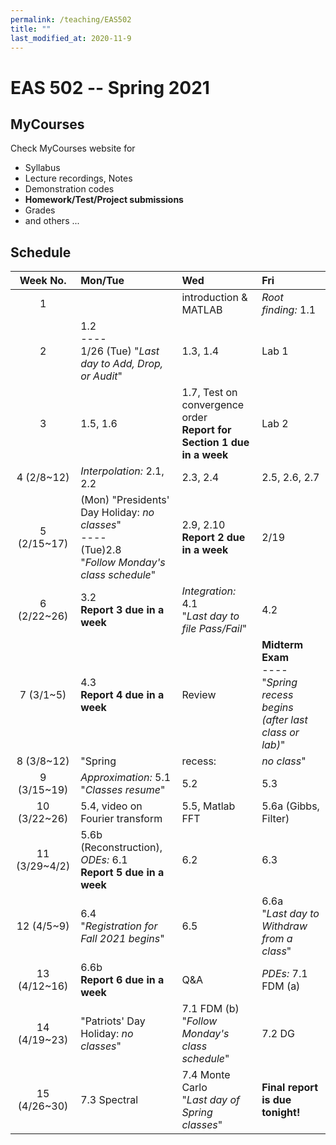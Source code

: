 ```yaml
---
permalink: /teaching/EAS502
title: ""
last_modified_at: 2020-11-9
---
```

# EAS 502 -- Spring 2021

## MyCourses
Check MyCourses website for 
* Syllabus 
* Lecture recordings, Notes 
* Demonstration codes 
* **Homework/Test/Project submissions**
* Grades
* and others ...

## Schedule

|Week No. | Mon/Tue  | Wed | Fri  | 
|:-------------: |:-------------|:-------------| :-------------| 
| 1 | |introduction & MATLAB | *Root finding:* 1.1<!-- Bisection -->| 
| 2 |1.2 <!-- Fixed-Point Iterations--><br>----<br>1/26 (Tue) "*Last day to Add, Drop, or Audit*" |1.3<!--  Newton's Method-->, 1.4 <!-- Alternatives to Newton's method-->  |Lab 1 <!-- <Bisection, fixed-point>-->|
| 3 |1.5, 1.6   |1.7, Test on convergence order <br> **Report for Section 1 due in a week** |Lab 2 <!-- <Newton, Secant, Chord, False Position>-->|| 
| 4 (2/8~12) |*Interpolation:* 2.1, 2.2  |2.3, 2.4 |2.5, 2.6, 2.7  | 
| 5 (2/15~17)|(Mon) "Presidents' Day Holiday: *no classes*"<br>----<br> (Tue)2.8 <br>"*Follow Monday's class schedule*" |2.9, 2.10  <br> **Report 2 due in a week** |2/19 |*Differentiation:* 3.1  | 
| 6 (2/22~26)|3.2 <br> **Report 3 due in a week**|*Integration:* 4.1 <br>"*Last day to file Pass/Fail*" |4.2  | 
| 7 (3/1~5)| 4.3 <br> **Report 4 due in a week**|Review |**Midterm Exam**<br>----<br>"*Spring recess begins (after last class or lab)*"  | 
| 8 (3/8~12)| "Spring  |recess: |*no class*" | 
| 9 (3/15~19)|*Approximation:* 5.1 <br> "*Classes resume*" | 5.2 | 5.3  | 
| 10 (3/22~26)|5.4, video on Fourier transform | 5.5, Matlab FFT | 5.6a (Gibbs, Filter)  | 
| 11 (3/29~4/2) |5.6b (Reconstruction), *ODEs:* 6.1 <br> **Report 5 due in a week**| 6.2 | 6.3  | 
| 12 (4/5~9) |6.4 <br> "*Registration for Fall 2021 begins*" | 6.5 | 6.6a <br> "*Last day to Withdraw from a class*"  | 
| 13 (4/12~16) |6.6b <br> **Report 6 due in a week**|Q&A | *PDEs:* 7.1 FDM (a)  | 
| 14 (4/19~23) |"Patriots' Day Holiday: *no classes*" | 7.1 FDM (b) <br> "*Follow Monday's class schedule*" | 7.2 DG | 
| 15 (4/26~30) |7.3 Spectral |7.4 Monte Carlo <br> "*Last day of Spring classes*" |**Final report is due tonight!**  | 
  

<!--
|Week No. | Mon/Tue  | Content | Wed  | Content | Fri  | Content | 
|:-------------: |-------------: | :-------------|-------------: | :-------------|-------------: | :-------------| 
| 1 | | |1/20 |introduction & MATLAB |1/22 | *Root finding:* 1.1| 
| 2 |1/25 (Mon)<br>----<br> 1/26 (Tue) |1.2 <br>----<br>"*Last day to Add, Drop, or Audit*" |1/27 |1.3, 1.4  |1/29 |Lab 1|
| 3 |2/1 |1.5, 1.6   |2/3 |1.7, Test on convergence order <br> **Report for Section 1 due in a week** |2/5 |Lab 2|
| 4 |2/8 |*Interpolation:* 2.1, 2.2  |2/10 |2.3, 2.4 |2/12 |2.5, 2.6, 2.7  | 
| 5 |2/15 (Mon)<br>----<br> 2/16 (Tue) |"Presidents' Day Holiday: *no classes*"<br>----<br> 2.8 <br>"*Follow Monday's class schedule*" |2/17 |2.9, 2.10  <br> **Report 2 due in a week** |2/19 |*Differentiation:* 3.1  | 
| 6 |2/22 |3.2 <br> **Report 3 due in a week**|2/24 |*Integration:* 4.1 <br>"*Last day to file Pass/Fail*" |2/26 |4.2  | 
| 7 |3/1 |4.3 <br> **Report 4 due in a week**|3/3 |Review |3/5 |**Midterm Exam**<br>----<br>"*Spring recess begins (after last class or lab)*"  | 
| 8 |3/8 |"Spring recess: *no class*" |3/10 |"Spring recess: *no class*" |3/12 |"Spring recess: *no class*" | 
| 9 |3/15 |*Approximation:* 5.1 <br> "*Classes resume*" |3/17 |5.2 |3/19 |5.3  | 
| 10 |3/22 |5.4, video on Fourier transform |3/24 | 5.5, Matlab FFT |3/26 |5.6a (Gibbs, Filter)  | 
| 11 |3/29 |5.6b (Reconstruction), *ODEs:* 6.1 <br> **Report 5 due in a week**|3/31 |6.2 |4/2 |6.3  | 
| 12 |4/5 |6.4 <br> "*Registration for Fall 2021 begins*" |4/7 |6.5 |4/9 |6.6a <br> "*Last day to Withdraw from a class*"  | 
| 13 |4/12 |6.6b <br> **Report 6 due in a week**|4/14 |Q&A |4/16 |*PDEs:* 7.1 FDM (a)  | 
| 14 |4/19 |"Patriots' Day Holiday: *no classes*" |4/21 |7.1 FDM (b) <br> "*Follow Monday's class schedule*" |4/23 | 7.2 DG | 
| 15 |4/26 |7.3 Spectral |4/28 |7.4 Monte Carlo <br> "*Last day of Spring classes*" |4/30 |**Final report is due tonight!**  | 
 --> 
